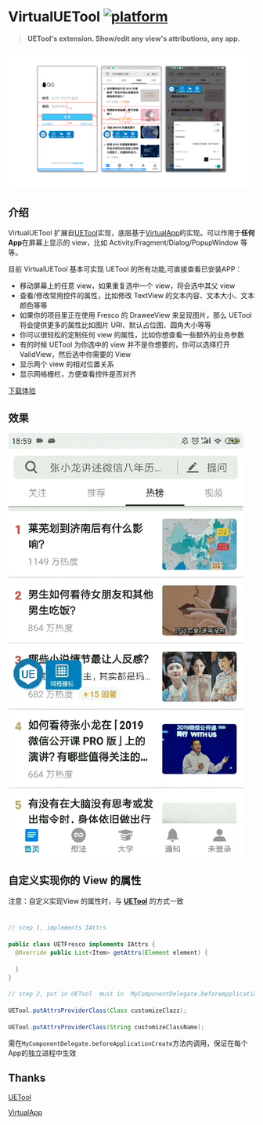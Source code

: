 VirtualUETool [![platform](https://img.shields.io/badge/platform-android-brightgreen.svg)](https://developer.android.com/index.html)
======

>**UETool's extension. Show/edit any view's attributions, any app.**

![VirtualUETool](pic/1.png)

## 介绍

VirtualUETool 扩展自[UETool](https://github.com/eleme/UETool)实现，底层基于[VirtualApp](https://github.com/asLody/VirtualApp)的实现。可以作用于**任何App**在屏幕上显示的 view，比如 Activity/Fragment/Dialog/PopupWindow 等等。

目前 VirtualUETool 基本可实现 UETool 的所有功能,可直接查看已安装APP：

- 移动屏幕上的任意 view，如果重复选中一个 view，将会选中其父 view
- 查看/修改常用控件的属性，比如修改 TextView 的文本内容、文本大小、文本颜色等等
- 如果你的项目里正在使用 Fresco 的 DraweeView 来呈现图片，那么 UETool 将会提供更多的属性比如图片 URI、默认占位图、圆角大小等等
- 你可以很轻松的定制任何 view 的属性，比如你想查看一些额外的业务参数
- 有的时候 UETool 为你选中的 view 并不是你想要的，你可以选择打开 ValidView，然后选中你需要的 View
- 显示两个 view 的相对位置关系
- 显示网格栅栏，方便查看控件是否对齐

[下载体验](https://github.com/zhangke3016/VirtualUETool/app-release.apk)

## 效果
![VirtualUETool](pic/2.gif)

## 自定义实现你的 View 的属性

注意：自定义实现View 的属性时，与 **[UETool](https://github.com/eleme/UETool)** 的方式一致

#### 

```java

// step 1, implements IAttrs

public class UETFresco implements IAttrs {
  @Override public List<Item> getAttrs(Element element) {

  }
}

// step 2, put in UETool  must in  MyComponentDelegate.beforeApplicationCreate

UETool.putAttrsProviderClass(Class customizeClazz);

UETool.putAttrsProviderClass(String customizeClassName);

```
需在`MyComponentDelegate.beforeApplicationCreate`方法内调用，保证在每个App的独立进程中生效

## Thanks
[UETool](https://github.com/eleme/UETool)

[VirtualApp](https://github.com/asLody/VirtualApp)
